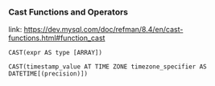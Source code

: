 ### Cast Functions and Operators

link: https://dev.mysql.com/doc/refman/8.4/en/cast-functions.html#function_cast

```
CAST(expr AS type [ARRAY])

CAST(timestamp_value AT TIME ZONE timezone_specifier AS DATETIME[(precision)])
```